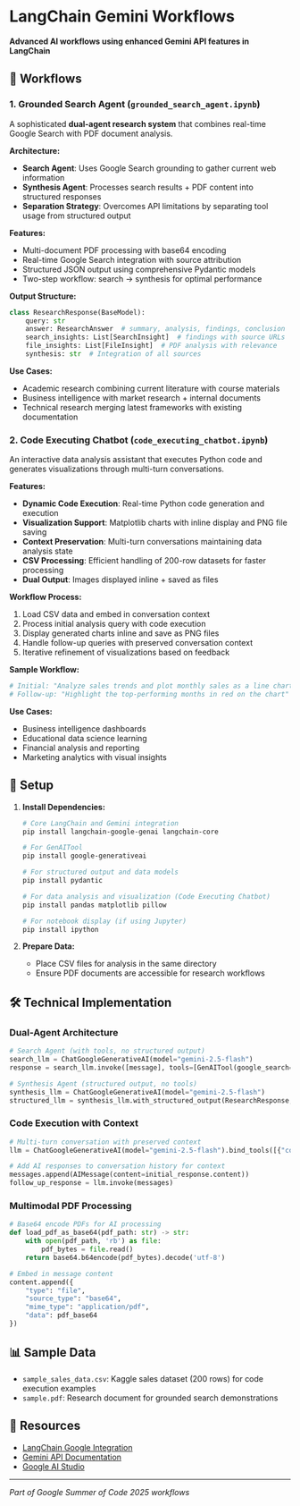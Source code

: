 # LangChain Gemini Workflows

**Advanced AI workflows using enhanced Gemini API features in LangChain**

## 📓 Workflows

### 1. Grounded Search Agent (`grounded_search_agent.ipynb`)

A sophisticated **dual-agent research system** that combines real-time Google Search with PDF document analysis.

**Architecture:**
- **Search Agent**: Uses Google Search grounding to gather current web information
- **Synthesis Agent**: Processes search results + PDF content into structured responses
- **Separation Strategy**: Overcomes API limitations by separating tool usage from structured output

**Features:**
- Multi-document PDF processing with base64 encoding
- Real-time Google Search integration with source attribution
- Structured JSON output using comprehensive Pydantic models
- Two-step workflow: search → synthesis for optimal performance

**Output Structure:**
```python
class ResearchResponse(BaseModel):
    query: str
    answer: ResearchAnswer  # summary, analysis, findings, conclusion
    search_insights: List[SearchInsight]  # findings with source URLs
    file_insights: List[FileInsight]  # PDF analysis with relevance
    synthesis: str  # Integration of all sources
```

**Use Cases:**
- Academic research combining current literature with course materials
- Business intelligence with market research + internal documents
- Technical research merging latest frameworks with existing documentation

### 2. Code Executing Chatbot (`code_executing_chatbot.ipynb`)

An interactive data analysis assistant that executes Python code and generates visualizations through multi-turn conversations.

**Features:**
- **Dynamic Code Execution**: Real-time Python code generation and execution
- **Visualization Support**: Matplotlib charts with inline display and PNG file saving
- **Context Preservation**: Multi-turn conversations maintaining data analysis state
- **CSV Processing**: Efficient handling of 200-row datasets for faster processing
- **Dual Output**: Images displayed inline + saved as files

**Workflow Process:**
1. Load CSV data and embed in conversation context
2. Process initial analysis query with code execution
3. Display generated charts inline and save as PNG files
4. Handle follow-up queries with preserved conversation context
5. Iterative refinement of visualizations based on feedback

**Sample Workflow:**
```python
# Initial: "Analyze sales trends and plot monthly sales as a line chart"
# Follow-up: "Highlight the top-performing months in red on the chart"
```

**Use Cases:**
- Business intelligence dashboards
- Educational data science learning
- Financial analysis and reporting
- Marketing analytics with visual insights

## 🔧 Setup

1. **Install Dependencies:**
   ```bash
   # Core LangChain and Gemini integration
   pip install langchain-google-genai langchain-core

   # For GenAITool
   pip install google-generativeai
   
   # For structured output and data models
   pip install pydantic
   
   # For data analysis and visualization (Code Executing Chatbot)
   pip install pandas matplotlib pillow
   
   # For notebook display (if using Jupyter)
   pip install ipython
   ```

2. **Prepare Data:**
   - Place CSV files for analysis in the same directory
   - Ensure PDF documents are accessible for research workflows

## 🛠 Technical Implementation

### Dual-Agent Architecture
```python
# Search Agent (with tools, no structured output)
search_llm = ChatGoogleGenerativeAI(model="gemini-2.5-flash")
response = search_llm.invoke([message], tools=[GenAITool(google_search={})])

# Synthesis Agent (structured output, no tools)
synthesis_llm = ChatGoogleGenerativeAI(model="gemini-2.5-flash")
structured_llm = synthesis_llm.with_structured_output(ResearchResponse, method="json_mode")
```

### Code Execution with Context
```python
# Multi-turn conversation with preserved context
llm = ChatGoogleGenerativeAI(model="gemini-2.5-flash").bind_tools([{"code_execution": {}}])

# Add AI responses to conversation history for context
messages.append(AIMessage(content=initial_response.content))
follow_up_response = llm.invoke(messages)
```

### Multimodal PDF Processing
```python
# Base64 encode PDFs for AI processing
def load_pdf_as_base64(pdf_path: str) -> str:
    with open(pdf_path, 'rb') as file:
        pdf_bytes = file.read()
    return base64.b64encode(pdf_bytes).decode('utf-8')

# Embed in message content
content.append({
    "type": "file",
    "source_type": "base64", 
    "mime_type": "application/pdf",
    "data": pdf_base64
})
```

## 📊 Sample Data

- `sample_sales_data.csv`: Kaggle sales dataset (200 rows) for code execution examples
- `sample.pdf`: Research document for grounded search demonstrations

## 🔗 Resources

- [LangChain Google Integration](https://python.langchain.com/api_reference/google_genai/chat_models/langchain_google_genai.chat_models.ChatGoogleGenerativeAI.html)
- [Gemini API Documentation](https://ai.google.dev/docs)
- [Google AI Studio](https://aistudio.google.com/)

---

*Part of Google Summer of Code 2025 workflows*
